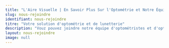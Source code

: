 ```yaml
---
title: "L'Aire Visuelle | En Savoir Plus Sur l'Optométrie et Notre Équipe"
slug: nous-rejoindre
identifiant: nous-rejoindre
titre: "Votre solution d'optométrie et de lunetterie"
description: "Vouz pouvez joindre notre équipe d'optométristes et d'opticiens en tout temps. Simplement nous écrire ou nous appeler."
layout: nous-rejoindre
image: null
---
```

